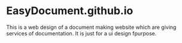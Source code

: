 # EasyDocument.github.io
This is a web design of a document making website which are giving services of documentation. It is just for a ui design fpurpose.
